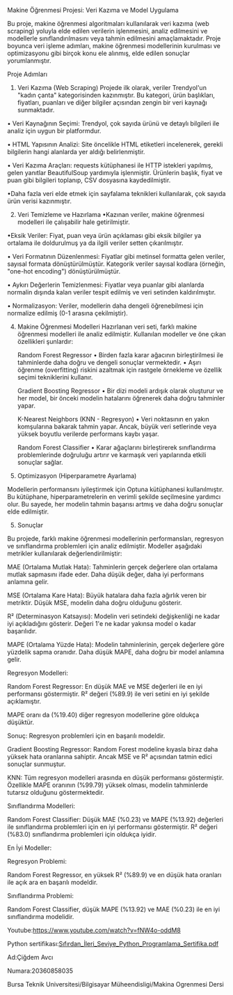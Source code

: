 Makine Öğrenmesi Projesi: Veri Kazıma ve Model Uygulama

Bu proje, makine öğrenmesi algoritmaları kullanılarak veri kazıma (web scraping) yoluyla elde edilen verilerin işlenmesini, analiz edilmesini ve modellerle sınıflandırılmasını veya tahmin edilmesini amaçlamaktadır. Proje boyunca veri işleme adımları, makine öğrenmesi modellerinin kurulması ve optimizasyonu gibi birçok konu ele alınmış, elde edilen sonuçlar yorumlanmıştır.

Proje Adımları

1. Veri Kazıma (Web Scraping)
Projede ilk olarak, veriler Trendyol'un "kadın çanta" kategorisinden kazınmıştır. Bu kategori, ürün başlıkları, fiyatları, puanları ve diğer bilgiler açısından zengin bir veri kaynağı sunmaktadır.

•	Veri Kaynağının Seçimi: Trendyol, çok sayıda ürünü ve detaylı bilgileri ile analiz için uygun bir platformdur.

•	HTML Yapısının Analizi: Site öncelikle HTML etiketleri incelenerek, gerekli bilgilerin hangi alanlarda yer aldığı belirlenmiştir.

•	Veri Kazıma Araçları: requests kütüphanesi ile HTTP istekleri yapılmış, gelen yanıtlar BeautifulSoup yardımıyla işlenmiştir. Ürünlerin başlık, fiyat ve puan gibi bilgileri toplanıp, CSV dosyasına kaydedilmiştir.

•Daha fazla veri elde etmek için sayfalama teknikleri kullanılarak, çok sayıda ürün verisi kazınmıştır.


2. Veri Temizleme ve Hazırlama
•Kazınan veriler, makine öğrenmesi modelleri ile çalışabilir hale getirilmiştir.

•Eksik Veriler: Fiyat, puan veya ürün açıklaması gibi eksik bilgiler ya ortalama ile doldurulmuş ya da ilgili veriler setten çıkarılmıştır.

•	Veri Formatının Düzenlenmesi: Fiyatlar gibi metinsel formatta gelen veriler, sayısal formata dönüştürülmüştür. Kategorik veriler sayısal kodlara (örneğin, "one-hot encoding") dönüştürülmüştür.

•	Aykırı Değerlerin Temizlenmesi: Fiyatlar veya puanlar gibi alanlarda normalin dışında kalan veriler tespit edilmiş ve veri setinden kaldırılmıştır.

•	Normalizasyon: Veriler, modellerin daha dengeli öğrenebilmesi için normalize edilmiş (0-1 arasına çekilmiştir).


4. Makine Öğrenmesi Modelleri
Hazırlanan veri seti, farklı makine öğrenmesi modelleri ile analiz edilmiştir. Kullanılan modeller ve öne çıkan özellikleri şunlardır:
 
	 Random Forest Regressor
•	Birden fazla karar ağacının birleştirilmesi ile tahminlerde daha doğru ve dengeli sonuçlar vermektedir.
•	Aşırı öğrenme (overfitting) riskini azaltmak için rastgele örnekleme ve özellik seçimi tekniklerini kullanır.

    Gradient Boosting Regressor
•	Bir dizi modeli ardışık olarak oluşturur ve her model, bir önceki modelin hatalarını öğrenerek daha doğru tahminler yapar.

    K-Nearest Neighbors (KNN - Regresyon)
•	Veri noktasının en yakın komşularına bakarak tahmin yapar. Ancak, büyük veri setlerinde veya yüksek boyutlu verilerde performans kaybı yaşar.

    Random Forest Classifier
•	Karar ağaçlarını birleştirerek sınıflandırma problemlerinde doğruluğu artırır ve karmaşık veri yapılarında etkili sonuçlar sağlar.


3. Optimizasyon (Hiperparametre Ayarlama)

Modellerin performansını iyileştirmek için Optuna kütüphanesi kullanılmıştır. Bu kütüphane, hiperparametrelerin en verimli şekilde seçilmesine yardımcı olur. Bu sayede, her modelin tahmin başarısı artmış ve daha doğru sonuçlar elde edilmiştir.


5. Sonuçlar

Bu projede, farklı makine öğrenmesi modellerinin performansları, regresyon ve sınıflandırma problemleri için analiz edilmiştir. Modeller aşağıdaki metrikler kullanılarak değerlendirilmiştir:

MAE (Ortalama Mutlak Hata): Tahminlerin gerçek değerlere olan ortalama mutlak sapmasını ifade eder. Daha düşük değer, daha iyi performans anlamına gelir.

MSE (Ortalama Kare Hata): Büyük hatalara daha fazla ağırlık veren bir metriktir. Düşük MSE, modelin daha doğru olduğunu gösterir.

R² (Determinasyon Katsayısı): Modelin veri setindeki değişkenliği ne kadar iyi açıkladığını gösterir. Değeri 1'e ne kadar yakınsa model o kadar başarılıdır.

MAPE (Ortalama Yüzde Hata): Modelin tahminlerinin, gerçek değerlere göre yüzdelik sapma oranıdır. Daha düşük MAPE, daha doğru bir model anlamına gelir.


Regresyon Modelleri:

Random Forest Regressor:
En düşük MAE ve MSE değerleri ile en iyi performansı göstermiştir. R² değeri (%89.9) ile veri setini en iyi şekilde açıklamıştır.

MAPE oranı da (%19.40) diğer regresyon modellerine göre oldukça düşüktür.

Sonuç: Regresyon problemleri için en başarılı modeldir.


Gradient Boosting Regressor:
Random Forest modeline kıyasla biraz daha yüksek hata oranlarına sahiptir. Ancak MSE ve R² açısından tatmin edici sonuçlar sunmuştur.

KNN:
Tüm regresyon modelleri arasında en düşük performansı göstermiştir. Özellikle MAPE oranının (%99.79) yüksek olması, modelin tahminlerde tutarsız olduğunu göstermektedir.


Sınıflandırma Modelleri:

Random Forest Classifier:
Düşük MAE (%0.23) ve MAPE (%13.92) değerleri ile sınıflandırma problemleri için en iyi performansı göstermiştir.
R² değeri (%83.0) sınıflandırma problemleri için oldukça iyidir.

En İyi Modeller:

Regresyon Problemi:

Random Forest Regressor, en yüksek R² (%89.9) ve en düşük hata oranları ile açık ara en başarılı modeldir.

Sınıflandırma Problemi:

Random Forest Classifier, düşük MAPE (%13.92) ve MAE (%0.23) ile en iyi sınıflandırma modelidir.

Youtube:https://www.youtube.com/watch?v=fNW4o-oddM8

Python sertifikası:[Sıfırdan_İleri_Seviye_Python_Programlama_Sertifika.pdf](https://github.com/user-attachments/files/18468400/Sifirdan_Ileri_Seviye_Python_Programlama_Sertifika.pdf)





Ad:Çiğdem Avcı

Numara:20360858035

Bursa Teknik Universitesi/Bilgisayar Müheendisligi/Makina Ogrenmesi Dersi





